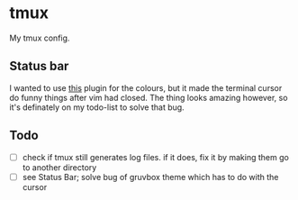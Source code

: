 # tmux

My tmux config.

## Status bar

I wanted to use [this](https://github.com/LawAbidingCactus/tmux-gruvbox-truecolor) plugin for the colours, but it made the terminal cursor do funny things after vim had closed. The thing looks amazing however, so it's definately on my todo-list to solve that bug.

## Todo

- [ ] check if tmux still generates log files. if it does, fix it by making them go to another directory
- [ ] see Status Bar; solve bug of gruvbox theme which has to do with the cursor
